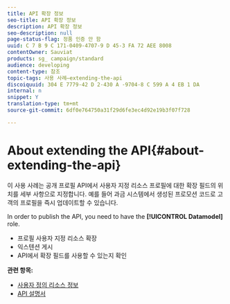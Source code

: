 ```yaml
---
title: API 확장 정보
seo-title: API 확장 정보
description: API 확장 정보
seo-description: null
page-status-flag: 정품 인증 안 함
uuid: C 7 B 9 C 171-0409-4707-9 D 45-3 FA 72 AEE 8008
contentOwner: Sauviat
products: sg_ campaign/standard
audience: developing
content-type: 참조
topic-tags: 사용 사례—extending-the-api
discoiquuid: 304 E 7779-42 D 2-430 A -9704-8 C 599 A 4 EB 1 DA
internal: n
snippet: Y
translation-type: tm+mt
source-git-commit: 6df0e764750a31f29d6fe3ec4d92e19b3f07f728

---
```



# About extending the API{#about-extending-the-api}

이 사용 사례는 공개 프로필 API에서 사용자 지정 리소스 프로필에 대한 확장 필드의 위치를 세부 사항으로 지정합니다. 예를 들어 과금 시스템에서 생성된 프로모션 코드로 고객의 프로필을 즉시 업데이트할 수 있습니다.

In order to publish the API, you need to have the **[!UICONTROL Datamodel]** role.

* 프로필 사용자 지정 리소스 확장
* 익스텐션 게시
* API에서 확장 필드를 사용할 수 있는지 확인

**관련 항목:**

* [사용자 정의 리소스 정보](../../developing/using/data-model-concepts.md)
* [API 설명서](https://docs.campaign.adobe.com/doc/standard/en/api/ACS_API.html)

